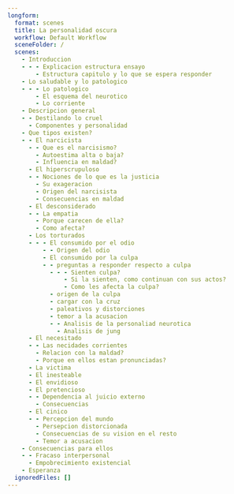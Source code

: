 ```yaml
---
longform:
  format: scenes
  title: La personalidad oscura
  workflow: Default Workflow
  sceneFolder: /
  scenes:
    - Introduccion
    - - - Explicacion estructura ensayo
        - Estructura capitulo y lo que se espera responder
    - Lo saludable y lo patologico
    - - - Lo patologico
        - El esquema del neurotico
        - Lo corriente
    - Descripcion general
    - - Destilando lo cruel
      - Componentes y personalidad
    - Que tipos existen?
    - - El narcicista
      - - Que es el narcisismo?
        - Autoestima alta o baja?
        - Influencia en maldad?
      - El hiperscrupuloso
      - - Nociones de lo que es la justicia
        - Su exageracion
        - Origen del narcisista
        - Consecuencias en maldad
      - El desconsiderado
      - - La empatia
        - Porque carecen de ella?
        - Como afecta?
      - Los torturados
      - - - El consumido por el odio
          - - Origen del odio
          - El consumido por la culpa
          - - preguntas a responder respecto a culpa
            - - - Sienten culpa?
                - Si la sienten, como continuan con sus actos?
                - Como les afecta la culpa?
            - origen de la culpa
            - cargar con la cruz
            - paleativos y distorciones
            - temor a la acusacion
            - - Analisis de la personaliad neurotica
              - Analisis de jung
      - El necesitado
      - - Las necidades corrientes
        - Relacion con la maldad?
        - Porque en ellos estan pronunciadas?
      - La victima
      - El inesteable
      - El envidioso
      - El pretencioso
      - - Dependencia al juicio externo
        - Consecuencias
      - El cinico
      - - Percepcion del mundo
        - Persepcion distorcionada
        - Consecuencias de su vision en el resto
        - Temor a acusacion
    - Consecuencias para ellos
    - - Fracaso interpersonal
      - Empobrecimiento existencial
    - Esperanza
  ignoredFiles: []
---
```



